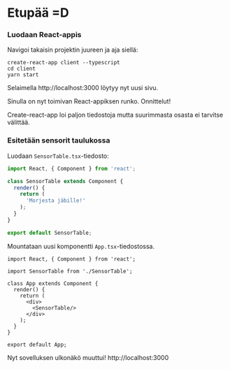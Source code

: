 
# Etupää =D

### Luodaan React-appis

Navigoi takaisin projektin juureen ja aja siellä:

```
create-react-app client --typescript
cd client
yarn start
```

Selaimella http://localhost:3000 löytyy nyt uusi sivu.

Sinulla on nyt toimivan React-appiksen runko. Onnittelut!

Create-react-app loi paljon tiedostoja mutta suurimmasta osasta ei tarvitse välittää.

### Esitetään sensorit taulukossa

Luodaan `SensorTable.tsx`-tiedosto:
```TypeScript
import React, { Component } from 'react';

class SensorTable extends Component {
  render() {
    return (
      'Morjesta jäbille!'
    );
  }
}

export default SensorTable;
```

Mountataan uusi komponentti `App.tsx`-tiedostossa.

```
import React, { Component } from 'react';

import SensorTable from './SensorTable';

class App extends Component {
  render() {
    return (
      <div>
        <SensorTable/>
      </div>
    );
  }
}

export default App;
```

Nyt sovelluksen ulkonäkö muuttui! http://localhost:3000
